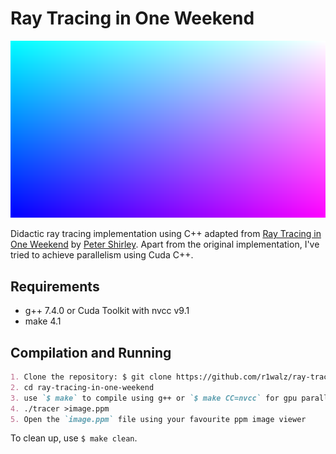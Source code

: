 # Ray Tracing in One Weekend

![Output Image](assets/image.png)

Didactic ray tracing implementation using C++ adapted from [Ray Tracing in One Weekend][1] by [Peter Shirley][2]. Apart from the original implementation, I've tried to achieve parallelism using Cuda C++.

## Requirements

- g++ 7.4.0 or Cuda Toolkit with nvcc v9.1
- make 4.1

## Compilation and Running

```md
1. Clone the repository: $ git clone https://github.com/r1walz/ray-tracing-in-one-weekend.git
2. cd ray-tracing-in-one-weekend
3. use `$ make` to compile using g++ or `$ make CC=nvcc` for gpu parallelism
4. ./tracer >image.ppm
5. Open the `image.ppm` file using your favourite ppm image viewer
```

To clean up, use `$ make clean`.

[1]: https://github.com/RayTracing/raytracing.github.io
[2]: https://research.nvidia.com/person/peter-shirley
